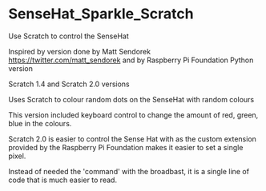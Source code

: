 # SenseHat_Sparkle_Scratch
Use Scratch to control the SenseHat

Inspired by version done by Matt Sendorek https://twitter.com/matt_sendorek and by Raspberry Pi Foundation Python version

Scratch 1.4 and Scratch 2.0 versions

Uses Scratch to colour random dots on the SenseHat with random colours

This version included keyboard control to change the amount of red, green, blue in the colours.

Scratch 2.0 is easier to control the Sense Hat with as the custom extension provided by the Raspberry Pi Foundation makes it easier to set a single pixel.

Instead of needed the 'command' with the broadbast, it is a single line of code that is much easier to read.

